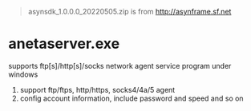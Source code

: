 > asynsdk_1.0.0.0_20220505.zip is from http://asynframe.sf.net  

# anetaserver.exe 
supports ftp[s]/http[s]/socks network agent service program under windows 
1. support ftp/ftps, http/https, socks4/4a/5 agent 
2. config account information, include password and speed and so on 
